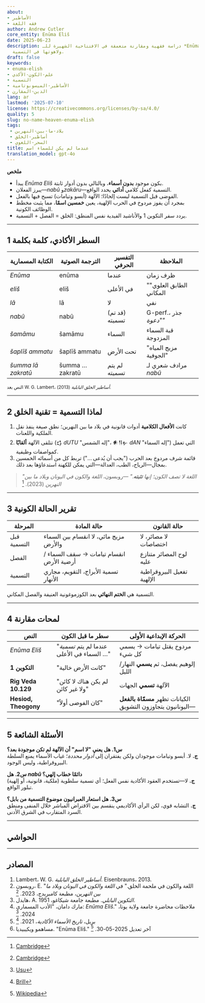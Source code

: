```yaml
---
about:
- الأساطير
- فقه اللغة
author: Andrew Cutler
core_entity: Enūma Eliš
date: 2025-06-23
description: دراسة فقهية ومقارنة متعمقة في الافتتاحية الشهيرة للـ *Enūma Eliš* البابلية
  ولاهوتها في التسمية.
draft: false
keywords:
- enuma-elish
- علم-الكون-الأكدي
- التسمية
- الأساطير-الميسوبوتامية
- الدين-المقارن
lang: ar
lastmod: '2025-07-10'
license: https://creativecommons.org/licenses/by-sa/4.0/
quality: 5
slug: no-name-heaven-enuma-elish
tags:
 - بلاد-ما-بين-النهرين
 - أساطير-الخلق
 - السحر-اللغوي
title: عندما لم يكن للسماء اسم
translation_model: gpt-4o
---
```


**ملخص**

- يبدأ *Enūma Eliš* بكون موجود **بدون أسماء**، وبالتالي بدون أدوار ثابتة. 
- يبرز الفعلان—*nabû* و*zakāru*—التسمية كفعل كلامي **أدائي** يحدد الواقع. 
- الفوضى قبل التسمية ليست إلحادًا؛ الآلهة (أبسو وتيامات) تسبح فيها بالفعل. 
- بمجرد أن يفوز مردوخ في الحرب الإلهية، يعين **خمسين اسمًا**، مما يثبت مخطط الوظائف الكونية. 
- يردد سفر التكوين 1 والأناشيد الفيدية نفس المنطق: الخلق = الفصل + التسمية.

---

## 1 السطر الأكادي، كلمة بكلمة

| الكتابة المسمارية | الترجمة الصوتية | التفسير الحرفي | الملاحظة |
|-------------------|-----------------|----------------|-----------|
| *Enūma* | enūma | عندما | ظرف زمان |
| *eliš* | eliš | في الأعلى | "الطابق العلوي" المكاني |
| *lā* | lā | لا | نفي |
| *nabû* | nabû | (قد تم) تسميته | G-perf.، جذر *"دعوة"* |
| *šamāmu* | šamāmu | السماء | قبة السماء المزدوجة |
| *šaplīš ammatu* | šaplīš ammatu | تحت الأرض | "مزيج المياه الجوفية" |
| *šumma lā zakratū* | šumma … zakratū | لم يتم تسميته | مرادف شعري لـ *nabû* |

<small>النص بعد W. G. Lambert، *أساطير الخلق البابلية* (2013).</small>

---

## 2 لماذا التسمية = تقنية الخلق

1. كانت **الأفعال الكلامية** أدوات قانونية في بلاد ما بين النهرين؛ نطق صيغة ينفذ نقل الملكية واللعنات.  
2. تتلقى الآلهة **ألقابًا** (𒌓 *dUTU* "إله الشمس"، 𒀭𒀀𒉡 *dAN* "إله السماء") التي تعمل كمواصفات وظيفية.  
3. قائمة شرف مردوخ بعد الحرب ("يجب أن يُدعى …") تربط كل من أسمائه الخمسين بمجال—الرياح، الطب، العدالة—التي يمكن للكهنة استدعاؤها بعد ذلك.  

> *"اللغة لا تصف الكون؛ إنها **تثبته**."* —روبسون، *اللغة والكون في اليونان وبلاد ما بين النهرين* (2023).  [^oai1]

---

## 3 تقرير الحالة الكونية

| المرحلة | حالة المادة | حالة القانون |
|---------|-------------|--------------|
| قبل التسمية | مزيج مائي، لا انقسام بين السماء والأرض | لا مصائر، لا اختصاصات |
| الفصل | انقسام تيامات → سقف السماء / أرضية الأرض | لوح المصائر متنازع عليه |
| التسمية | تسمية الأبراج، التقويم، مجاري الأنهار | تفعيل البيروقراطية الإلهية |

التسمية هي **الختم النهائي** بعد الكوزموغونية العنيفة والفصل المكاني.

---

## 4 لمحات مقارنة

| النص | سطر ما قبل الكون | الحركة الإبداعية الأولى |
|------|-------------------|--------------------------|
| *Enūma Eliš* | "عندما لم يتم *تسمية* السماء في الأعلى …" | مردوخ يقتل تيامات → يسمي كل شيء |
| **التكوين 1** | "كانت الأرض خالية" | إلوهيم يفصل، ثم **يسمي** النهار/الليل |
| **Rig Veda 10.129** | "لم يكن هناك لا كائن ولا غير كائن" | الآلهة **تسمي** الجهات |
| **Hesiod, Theogony** | "كان الفوضى أولاً" | الكيانات تظهر **مسمّاة بالفعل**—اليونانيون يتجاوزون التشويق |

---

## 5 الأسئلة الشائعة

**س1. هل يعني "لا اسم" أن الآلهة لم تكن موجودة بعد؟**  
**ج.** لا. أبسو وتيامات موجودان ولكن يفتقران إلى *أدوار محددة*؛ غياب الأسماء يمنع السلطة البيروقراطية، وليس الوجود.

**س2. هل *nabû* دائمًا خطاب إلهي؟**  
**ج.** لا—تستخدم العقود الأكادية نفس الفعل؛ أي تسمية سلطوية (ملكية، قانونية، أو إلهية) تبلور الواقع.

**س3. هل استعار العبرانيون موضوع التسمية من بابل؟**  
**ج.** التشابه قوي، لكن الرأي الأكاديمي ينقسم بين الاقتراض المباشر خلال المنفى ومنطق السرد المتقارب في الشرق الأدنى.

---

## الحواشي

[^oai1]: [Cambridge](https://www.cambridge.org/core/books/language-and-cosmos-in-greece-and-mesopotamia/language-and-cosmos-in-the-epic-of-creation/F9C41567F74F95C1F57304FBEDC150A7)
[^oai2]: [Cambridge](https://www.cambridge.org/core/books/language-and-cosmos-in-greece-and-mesopotamia/language-and-cosmos-in-the-epic-of-creation/F9C41567F74F95C1F57304FBEDC150A7)
[^oai3]: [Usu](https://www.usu.edu/markdamen/ane/lectures/10.1.pdf)
[^oai4]: [Brill](https://brill.com/display/book/edcoll/9789004445215/BP000013.xml?language=en&srsltid=AfmBOootbSkXcBgdsX5fKz0oBE4GJjIznG0rbP0jDY2pSQ6IE6zQ4K5b)
[^oai5]: [Wikipedia](https://en.wikipedia.org/wiki/En%C5%ABma_Eli%C5%A1)
[^1]: Lambert، *أساطير الخلق البابلية* (2013) ص. 231. 
[^2]: روبسون، *اللغة والكون في اليونان وبلاد ما بين النهرين* (كامبريدج، 2023). 
[^3]: هايدل، *التكوين البابلي* (1951) الفصل 2. 

---

## المصادر

1. Lambert، W. G. *أساطير الخلق البابلية*. Eisenbrauns، 2013. 
2. روبسون، E. "اللغة والكون في ملحمة الخلق." في *اللغة والكون في اليونان وبلاد ما بين النهرين*، مطبعة كامبريدج، 2023. [^oai2] 
3. هايدل، A. *التكوين البابلي*. مطبعة جامعة شيكاغو، 1951. 
4. مارك دامان، "الأدب المسماري: *Enūma Eliš*." ملاحظات محاضرة جامعة ولاية يوتا، 2024. [^oai3] 
5. بريل، *تاريخ الأسماء الأكادية*، 2021. [^oai4] 
6. مساهمو ويكيبيديا. "Enūma Eliš." آخر تعديل 2025-05-30. [^oai5]